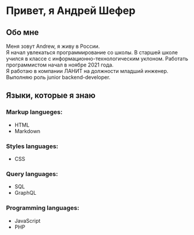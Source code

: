 # Привет, я Андрей Шефер

## Обо мне

Меня зовут Andrew, я живу в России.\
Я начал увлекаться программирование со школы. В старшей школе учился в классе с информационно-технологическим уклоном. Работать программистом начал в ноябре 2021 года.\
Я работаю в компании ЛАНИТ на должности младший инженер. Выполняю роль junior backend-developer.

## Языки, которые я знаю

### Markup langueges:

- HTML
- Markdown

### Styles languages:

- CSS

### Query languages:

- SQL
- GraphQL

### Programming languages:

- JavaScript
- PHP
